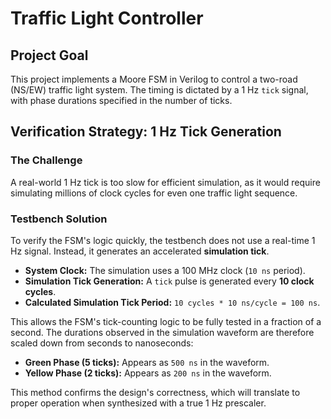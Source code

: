 # Traffic Light Controller

## Project Goal

This project implements a Moore FSM in Verilog to control a two-road (NS/EW) traffic light system. The timing is dictated by a 1 Hz `tick` signal, with phase durations specified in the number of ticks.

## Verification Strategy: 1 Hz Tick Generation

### The Challenge
A real-world 1 Hz tick is too slow for efficient simulation, as it would require simulating millions of clock cycles for even one traffic light sequence.

### Testbench Solution
To verify the FSM's logic quickly, the testbench does not use a real-time 1 Hz signal. Instead, it generates an accelerated **simulation tick**.

* **System Clock:** The simulation uses a 100 MHz clock (`10 ns` period).
* **Simulation Tick Generation:** A `tick` pulse is generated every **10 clock cycles**.
* **Calculated Simulation Tick Period:** `10 cycles * 10 ns/cycle = 100 ns`.

This allows the FSM's tick-counting logic to be fully tested in a fraction of a second. The durations observed in the simulation waveform are therefore scaled down from seconds to nanoseconds:

* **Green Phase (5 ticks):** Appears as `500 ns` in the waveform.
* **Yellow Phase (2 ticks):** Appears as `200 ns` in the waveform.

This method confirms the design's correctness, which will translate to proper operation when synthesized with a true 1 Hz prescaler.